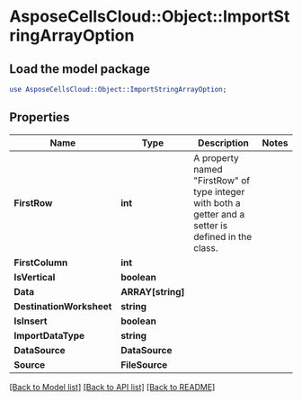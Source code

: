 # AsposeCellsCloud::Object::ImportStringArrayOption 

## Load the model package
```perl
use AsposeCellsCloud::Object::ImportStringArrayOption;
```

## Properties
Name | Type | Description | Notes
------------ | ------------- | ------------- | -------------
**FirstRow** | **int** | A property named "FirstRow" of type integer with both a getter and a setter is defined in the class. |
**FirstColumn** | **int** |  |
**IsVertical** | **boolean** |  |
**Data** | **ARRAY[string]** |  |
**DestinationWorksheet** | **string** |  |
**IsInsert** | **boolean** |  |
**ImportDataType** | **string** |  |
**DataSource** | **DataSource** |  |
**Source** | **FileSource** |  |  

[[Back to Model list]](../README.md#documentation-for-models) [[Back to API list]](../README.md#documentation-for-api-endpoints) [[Back to README]](../README.md)

